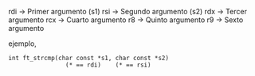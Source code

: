 rdi → Primer argumento (s1)
rsi → Segundo argumento (s2)
rdx → Tercer argumento
rcx → Cuarto argumento
r8 → Quinto argumento
r9 → Sexto argumento

ejemplo,

	int ft_strcmp(char const *s1, char const *s2)
					(* == rdi)    (* == rsi)